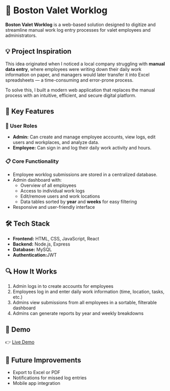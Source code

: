 <!DOCTYPE html>
<html lang="en">
<head>
  <meta charset="UTF-8" />
  <meta name="viewport" content="width=device-width, initial-scale=1.0"/>
</head>
<body>
  <h1>🚗 Boston Valet Worklog</h1>

  <p><strong>Boston Valet Worklog</strong> is a web-based solution designed to digitize and streamline manual work log entry processes for valet employees and administrators.</p>

  <h2>💡 Project Inspiration</h2>
  <p>This idea originated when I noticed a local company struggling with <strong>manual data entry</strong>, where employees were writing down their daily work information on paper, and managers would later transfer it into Excel spreadsheets — a time-consuming and error-prone process.</p>

  <p>To solve this, I built a modern web application that replaces the manual process with an intuitive, efficient, and secure digital platform.</p>

  <h2>🧠 Key Features</h2>

  <h3>👥 User Roles</h3>
  <ul>
    <li><strong>Admin:</strong> Can create and manage employee accounts, view logs, edit users and workplaces, and analyze data.</li>
    <li><strong>Employee:</strong> Can sign in and log their daily work activity and hours.</li>
  </ul>

  <h3>📋 Core Functionality</h3>
  <ul>
    <li>Employee worklog submissions are stored in a centralized database.</li>
    <li>Admin dashboard with:
      <ul>
        <li>Overview of all employees</li>
        <li>Access to individual work logs</li>
        <li>Edit/remove users and work locations</li>
        <li>Data tables sorted by <strong>year</strong> and <strong>weeks</strong> for easy filtering</li>
      </ul>
    </li>
    <li>Responsive and user-friendly interface</li>
  </ul>

  <h2>🛠️ Tech Stack</h2>
  <ul>
    <li><strong>Frontend:</strong> HTML, CSS, JavaScript, React</li>
    <li><strong>Backend:</strong> Node.js, Express</li>
    <li><strong>Database:</strong> MySQL</li>
    <li><strong>Authentication:</strong>JWT</li>
  </ul>

  <h2>🔍 How It Works</h2>
  <ol>
    <li>Admin logs in to create accounts for employees</li>
    <li>Employees log in and enter daily work information (time, location, tasks, etc.)</li>
    <li>Admins view submissions from all employees in a sortable, filterable dashboard</li>
    <li>Admins can generate reports by year and weekly breakdowns</li>
  </ol>

  <h2>📸 Demo</h2>
  <p>👉 <a href="https://drive.google.com/file/d/18I7XABmPqBXql_Ix_ak6X2QluS6CLee_/view?usp=drive_link" target="_blank">Live Demo</a></p>

  <h2>📌 Future Improvements</h2>
  <ul>
    <li>Export to Excel or PDF</li>
    <li>Notifications for missed log entries</li>
    <li>Mobile app integration</li>
  </ul>
</body>
</html>
